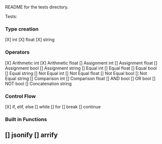 README for the tests directory.

Tests: 

### Type creation

[X] int
[X] float
[X] string

### Operators

[X] Arithmetic int
[X] Arithmetic float
[] Assignment int
[] Assignment float
[] Assignment bool
[] Assignment string
[] Equal int
[] Equal float
[] Equal bool
[] Equal string
[] Not Equal int
[] Not Equal float
[] Not Equal bool
[] Not Equal string
[] Comparison int
[] Comparison float
[] AND bool
[] OR bool
[] NOT bool
[] Concatenation string

### Control Flow

[X] if, elif, else
[] while
[] for
[] break
[] continue

### Built in Functions

[] jsonify
[]  arrify
- 
